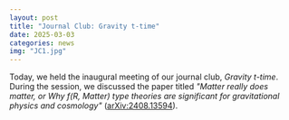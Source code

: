 ```yaml
---
layout: post
title: "Journal Club: Gravity t-time"
date: 2025-03-03
categories: news
img: "JC1.jpg"
---
```


Today, we held the inaugural meeting of our journal club, <em>Gravity t-time</em>. During the session, we discussed the paper titled <em>"Matter really 
does matter, or Why f(R, Matter) type theories are significant for gravitational physics and cosmology"</em> (<a href="https://arxiv.org/abs/2408.13594" target="_blank">arXiv:2408.13594</a>).






